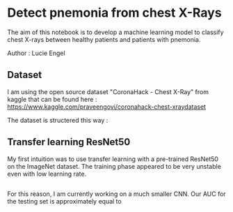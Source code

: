 # Detect pnemonia from chest X-Rays 

The aim of this notebook is to develop a machine learning model to classify chest X-rays between healthy patients and patients with pnemonia. 

Author : Lucie Engel

## Dataset 

I am using the open source dataset "CoronaHack - Chest X-Ray" from kaggle that can be found here : https://www.kaggle.com/praveengovi/coronahack-chest-xraydataset

The dataset is structered this way :

## Transfer learning ResNet50

My first intuition was to use transfer learning with a pre-trained ResNet50 on the ImageNet dataset. The training phase appeared to be very unstable even with low learning rate. 

## 
For this reason, I am currently working on a much smaller CNN. Our AUC for the testing set is approximately equal to 


